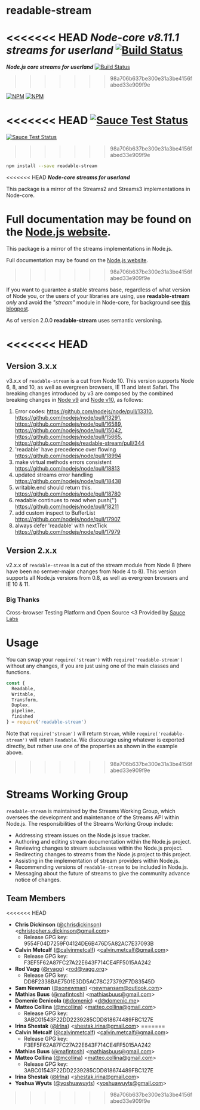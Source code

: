 # readable-stream

<<<<<<< HEAD
***Node-core v8.11.1 streams for userland*** [![Build Status](https://travis-ci.org/nodejs/readable-stream.svg?branch=master)](https://travis-ci.org/nodejs/readable-stream)
=======
***Node.js core streams for userland*** [![Build Status](https://travis-ci.com/nodejs/readable-stream.svg?branch=master)](https://travis-ci.com/nodejs/readable-stream)
>>>>>>> 98a706b637be300e31a3be4156fabed33e909f9e


[![NPM](https://nodei.co/npm/readable-stream.png?downloads=true&downloadRank=true)](https://nodei.co/npm/readable-stream/)
[![NPM](https://nodei.co/npm-dl/readable-stream.png?&months=6&height=3)](https://nodei.co/npm/readable-stream/)


<<<<<<< HEAD
[![Sauce Test Status](https://saucelabs.com/browser-matrix/readable-stream.svg)](https://saucelabs.com/u/readable-stream)
=======
[![Sauce Test Status](https://saucelabs.com/browser-matrix/readabe-stream.svg)](https://saucelabs.com/u/readabe-stream)
>>>>>>> 98a706b637be300e31a3be4156fabed33e909f9e

```bash
npm install --save readable-stream
```

<<<<<<< HEAD
***Node-core streams for userland***

This package is a mirror of the Streams2 and Streams3 implementations in
Node-core.

Full documentation may be found on the [Node.js website](https://nodejs.org/dist/v8.11.1/docs/api/stream.html).
=======
This package is a mirror of the streams implementations in Node.js.

Full documentation may be found on the [Node.js website](https://nodejs.org/dist/v10.19.0/docs/api/stream.html).
>>>>>>> 98a706b637be300e31a3be4156fabed33e909f9e

If you want to guarantee a stable streams base, regardless of what version of
Node you, or the users of your libraries are using, use **readable-stream** *only* and avoid the *"stream"* module in Node-core, for background see [this blogpost](http://r.va.gg/2014/06/why-i-dont-use-nodes-core-stream-module.html).

As of version 2.0.0 **readable-stream** uses semantic versioning.

<<<<<<< HEAD
=======
## Version 3.x.x

v3.x.x of `readable-stream` is a cut from Node 10. This version supports Node 6, 8, and 10, as well as evergreen browsers, IE 11 and latest Safari. The breaking changes introduced by v3 are composed by the combined breaking changes in [Node v9](https://nodejs.org/en/blog/release/v9.0.0/) and [Node v10](https://nodejs.org/en/blog/release/v10.0.0/), as follows:

1. Error codes: https://github.com/nodejs/node/pull/13310,
   https://github.com/nodejs/node/pull/13291,
   https://github.com/nodejs/node/pull/16589,
   https://github.com/nodejs/node/pull/15042,
   https://github.com/nodejs/node/pull/15665,
   https://github.com/nodejs/readable-stream/pull/344
2. 'readable' have precedence over flowing
   https://github.com/nodejs/node/pull/18994
3. make virtual methods errors consistent
   https://github.com/nodejs/node/pull/18813
4. updated streams error handling
   https://github.com/nodejs/node/pull/18438
5. writable.end should return this.
   https://github.com/nodejs/node/pull/18780
6. readable continues to read when push('')
   https://github.com/nodejs/node/pull/18211
7. add custom inspect to BufferList
   https://github.com/nodejs/node/pull/17907
8. always defer 'readable' with nextTick
   https://github.com/nodejs/node/pull/17979

## Version 2.x.x
v2.x.x of `readable-stream` is a cut of the stream module from Node 8 (there have been no semver-major changes from Node 4 to 8). This version supports all Node.js versions from 0.8, as well as evergreen browsers and IE 10 & 11.

### Big Thanks

Cross-browser Testing Platform and Open Source <3 Provided by [Sauce Labs][sauce]

# Usage

You can swap your `require('stream')` with `require('readable-stream')`
without any changes, if you are just using one of the main classes and
functions.

```js
const {
  Readable,
  Writable,
  Transform,
  Duplex,
  pipeline,
  finished
} = require('readable-stream')
````

Note that `require('stream')` will return `Stream`, while
`require('readable-stream')` will return `Readable`. We discourage using
whatever is exported directly, but rather use one of the properties as
shown in the example above.

>>>>>>> 98a706b637be300e31a3be4156fabed33e909f9e
# Streams Working Group

`readable-stream` is maintained by the Streams Working Group, which
oversees the development and maintenance of the Streams API within
Node.js. The responsibilities of the Streams Working Group include:

* Addressing stream issues on the Node.js issue tracker.
* Authoring and editing stream documentation within the Node.js project.
* Reviewing changes to stream subclasses within the Node.js project.
* Redirecting changes to streams from the Node.js project to this
  project.
* Assisting in the implementation of stream providers within Node.js.
* Recommending versions of `readable-stream` to be included in Node.js.
* Messaging about the future of streams to give the community advance
  notice of changes.

<a name="members"></a>
## Team Members

<<<<<<< HEAD
* **Chris Dickinson** ([@chrisdickinson](https://github.com/chrisdickinson)) &lt;christopher.s.dickinson@gmail.com&gt;
  - Release GPG key: 9554F04D7259F04124DE6B476D5A82AC7E37093B
* **Calvin Metcalf** ([@calvinmetcalf](https://github.com/calvinmetcalf)) &lt;calvin.metcalf@gmail.com&gt;
  - Release GPG key: F3EF5F62A87FC27A22E643F714CE4FF5015AA242
* **Rod Vagg** ([@rvagg](https://github.com/rvagg)) &lt;rod@vagg.org&gt;
  - Release GPG key: DD8F2338BAE7501E3DD5AC78C273792F7D83545D
* **Sam Newman** ([@sonewman](https://github.com/sonewman)) &lt;newmansam@outlook.com&gt;
* **Mathias Buus** ([@mafintosh](https://github.com/mafintosh)) &lt;mathiasbuus@gmail.com&gt;
* **Domenic Denicola** ([@domenic](https://github.com/domenic)) &lt;d@domenic.me&gt;
* **Matteo Collina** ([@mcollina](https://github.com/mcollina)) &lt;matteo.collina@gmail.com&gt;
  - Release GPG key: 3ABC01543F22DD2239285CDD818674489FBC127E
* **Irina Shestak** ([@lrlna](https://github.com/lrlna)) &lt;shestak.irina@gmail.com&gt;
=======
* **Calvin Metcalf** ([@calvinmetcalf](https://github.com/calvinmetcalf)) &lt;calvin.metcalf@gmail.com&gt;
  - Release GPG key: F3EF5F62A87FC27A22E643F714CE4FF5015AA242
* **Mathias Buus** ([@mafintosh](https://github.com/mafintosh)) &lt;mathiasbuus@gmail.com&gt;
* **Matteo Collina** ([@mcollina](https://github.com/mcollina)) &lt;matteo.collina@gmail.com&gt;
  - Release GPG key: 3ABC01543F22DD2239285CDD818674489FBC127E
* **Irina Shestak** ([@lrlna](https://github.com/lrlna)) &lt;shestak.irina@gmail.com&gt;
* **Yoshua Wyuts** ([@yoshuawuyts](https://github.com/yoshuawuyts)) &lt;yoshuawuyts@gmail.com&gt;

[sauce]: https://saucelabs.com
>>>>>>> 98a706b637be300e31a3be4156fabed33e909f9e
